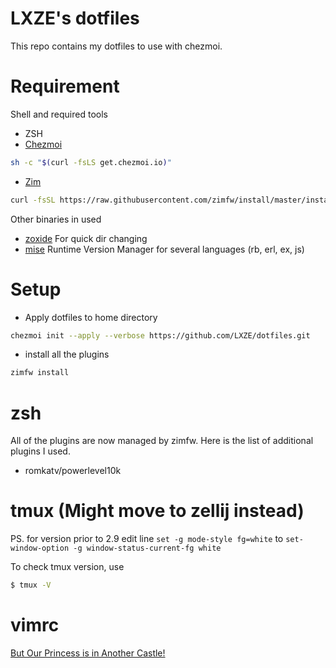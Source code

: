 # LXZE's dotfiles

This repo contains my dotfiles to use with chezmoi.

Requirement
==
Shell and required tools
- ZSH
- [Chezmoi](https://www.chezmoi.io/install/#one-line-binary-install)
```sh
sh -c "$(curl -fsLS get.chezmoi.io)"
```
- [Zim](https://github.com/zimfw/zimfw?tab=readme-ov-file#installation)
```sh
curl -fsSL https://raw.githubusercontent.com/zimfw/install/master/install.zsh | zsh
```

Other binaries in used
- [zoxide](https://github.com/ajeetdsouza/zoxide#step-1-install-zoxide) For quick dir changing
- [mise](https://mise.jdx.dev/getting-started.html#_1-install-mise-cli)  Runtime Version Manager for several languages (rb, erl, ex, js)

Setup
==
- Apply dotfiles to home directory
```sh
chezmoi init --apply --verbose https://github.com/LXZE/dotfiles.git
```
- install all the plugins
```sh
zimfw install
```

zsh
==
All of the plugins are now managed by zimfw.
Here is the list of additional plugins I used.
- romkatv/powerlevel10k

tmux (Might move to zellij instead)
==
PS. for version prior to 2.9
edit line `set -g mode-style fg=white`
to `set-window-option -g window-status-current-fg white`

To check tmux version, use
```sh
$ tmux -V
```

vimrc
==
[But Our Princess is in Another Castle!](https://github.com/LXZE/.vimrc)

